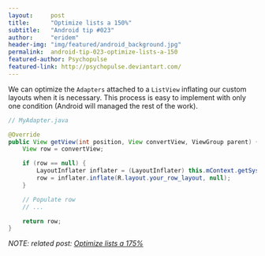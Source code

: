 ```yaml
---
layout:     post
title:      "Optimize lists a 150%"
subtitle:   "Android tip #023"
author:     "eridem"
header-img: "img/featured/android_background.jpg"
permalink:  android-tip-023-optimize-lists-a-150
featured-author: Psychopulse
featured-link: http://psychopulse.deviantart.com/
---
```


We can optimize the `Adapters` attached to a `ListView` inflating our custom layouts when it is necessary. This process is easy to implement with only one condition (Android will managed the rest of the work).

```java
// MyAdapter.java

@Override
public View getView(int position, View convertView, ViewGroup parent) {
    View row = convertView;

    if (row == null) {
        LayoutInflater inflater = (LayoutInflater) this.mContext.getSystemService(Context.LAYOUT_INFLATER_SERVICE);
        row = inflater.inflate(R.layout.your_row_layout, null);     
    }

    // Populate row
    // ...

    return row;
}
```

*NOTE: related post: [Optimize lists a 175%](/android-tip-024-optimize-lists-a-175)*